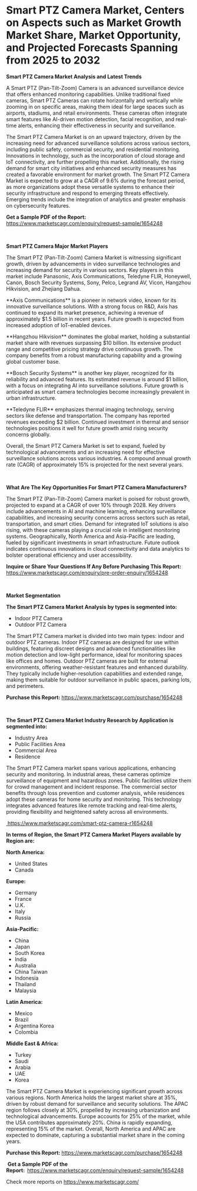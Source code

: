 <p><h1>Smart PTZ Camera Market, Centers on Aspects such as Market Growth Market Share, Market Opportunity, and Projected Forecasts Spanning from 2025 to 2032</h1></p><p><strong>Smart PTZ Camera Market Analysis and Latest Trends</strong></p>
<p><p>A Smart PTZ (Pan-Tilt-Zoom) Camera is an advanced surveillance device that offers enhanced monitoring capabilities. Unlike traditional fixed cameras, Smart PTZ Cameras can rotate horizontally and vertically while zooming in on specific areas, making them ideal for large spaces such as airports, stadiums, and retail environments. These cameras often integrate smart features like AI-driven motion detection, facial recognition, and real-time alerts, enhancing their effectiveness in security and surveillance.</p><p>The Smart PTZ Camera Market is on an upward trajectory, driven by the increasing need for advanced surveillance solutions across various sectors, including public safety, commercial security, and residential monitoring. Innovations in technology, such as the incorporation of cloud storage and IoT connectivity, are further propelling this market. Additionally, the rising demand for smart city initiatives and enhanced security measures has created a favorable environment for market growth. The Smart PTZ Camera Market is expected to grow at a CAGR of 9.6% during the forecast period, as more organizations adopt these versatile systems to enhance their security infrastructure and respond to emerging threats effectively. Emerging trends include the integration of analytics and greater emphasis on cybersecurity features.</p></p>
<p><strong>Get a Sample PDF of the Report:&nbsp;</strong> <a href="https://www.marketscagr.com/enquiry/request-sample/1654248?utm_campaign=1950&utm_medium=2&utm_source=Github&utm_content=ia&utm_term=11042025&utm_id=smart-ptz-camera">https://www.marketscagr.com/enquiry/request-sample/1654248</a></p>
<p>&nbsp;</p>
<p><strong>Smart PTZ Camera Major Market Players</strong></p>
<p><p>The Smart PTZ (Pan-Tilt-Zoom) Camera Market is witnessing significant growth, driven by advancements in video surveillance technologies and increasing demand for security in various sectors. Key players in this market include Panasonic, Axis Communications, Teledyne FLIR, Honeywell, Canon, Bosch Security Systems, Sony, Pelco, Legrand AV, Vicon, Hangzhou Hikvision, and Zhejiang Dahua.</p><p>**Axis Communications** is a pioneer in network video, known for its innovative surveillance solutions. With a strong focus on R&D, Axis has continued to expand its market presence, achieving a revenue of approximately $1.5 billion in recent years. Future growth is expected from increased adoption of IoT-enabled devices.</p><p>**Hangzhou Hikvision** dominates the global market, holding a substantial market share with revenues surpassing $10 billion. Its extensive product range and competitive pricing strategy drive continuous growth. The company benefits from a robust manufacturing capability and a growing global customer base.</p><p>**Bosch Security Systems** is another key player, recognized for its reliability and advanced features. Its estimated revenue is around $1 billion, with a focus on integrating AI into surveillance solutions. Future growth is anticipated as smart camera technologies become increasingly prevalent in urban infrastructure.</p><p>**Teledyne FLIR** emphasizes thermal imaging technology, serving sectors like defense and transportation. The company has reported revenues exceeding $2 billion. Continued investment in thermal and sensor technologies positions it well for future growth amid rising security concerns globally.</p><p>Overall, the Smart PTZ Camera Market is set to expand, fueled by technological advancements and an increasing need for effective surveillance solutions across various industries. A compound annual growth rate (CAGR) of approximately 15% is projected for the next several years.</p></p>
<p>&nbsp;</p>
<p><strong>What Are The Key Opportunities For Smart PTZ Camera Manufacturers?</strong></p>
<p><p>The Smart PTZ (Pan-Tilt-Zoom) Camera market is poised for robust growth, projected to expand at a CAGR of over 10% through 2028. Key drivers include advancements in AI and machine learning, enhancing surveillance capabilities, and increasing security concerns across sectors such as retail, transportation, and smart cities. Demand for integrated IoT solutions is also rising, with these cameras playing a crucial role in intelligent monitoring systems. Geographically, North America and Asia-Pacific are leading, fueled by significant investments in smart infrastructure. Future outlook indicates continuous innovations in cloud connectivity and data analytics to bolster operational efficiency and user accessibility.</p></p>
<p><strong>Inquire or Share Your Questions If Any Before Purchasing This Report:</strong> <a href="https://www.marketscagr.com/enquiry/pre-order-enquiry/1654248?utm_campaign=1950&utm_medium=2&utm_source=Github&utm_content=ia&utm_term=11042025&utm_id=smart-ptz-camera">https://www.marketscagr.com/enquiry/pre-order-enquiry/1654248</a></p>
<p>&nbsp;</p>
<p><strong>Market Segmentation</strong></p>
<p><strong>The Smart PTZ Camera Market Analysis by types is segmented into:</strong></p>
<p><ul><li>Indoor PTZ Camera</li><li>Outdoor PTZ Camera</li></ul></p>
<p><p>The Smart PTZ Camera market is divided into two main types: indoor and outdoor PTZ cameras. Indoor PTZ cameras are designed for use within buildings, featuring discreet designs and advanced functionalities like motion detection and low-light performance, ideal for monitoring spaces like offices and homes. Outdoor PTZ cameras are built for external environments, offering weather-resistant features and enhanced durability. They typically include higher-resolution capabilities and extended range, making them suitable for outdoor surveillance in public spaces, parking lots, and perimeters.</p></p>
<p><strong>Purchase this Report:&nbsp;</strong><a href="https://www.marketscagr.com/purchase/1654248?utm_campaign=1950&utm_medium=2&utm_source=Github&utm_content=ia&utm_term=11042025&utm_id=smart-ptz-camera">https://www.marketscagr.com/purchase/1654248</a></p>
<p>&nbsp;</p>
<p><strong>The Smart PTZ Camera Market Industry Research by Application is segmented into:</strong></p>
<p><ul><li>Industry Area</li><li>Public Facilities Area</li><li>Commercial Area</li><li>Residence</li></ul></p>
<p><p>The Smart PTZ Camera market spans various applications, enhancing security and monitoring. In industrial areas, these cameras optimize surveillance of equipment and hazardous zones. Public facilities utilize them for crowd management and incident response. The commercial sector benefits through loss prevention and customer analysis, while residences adopt these cameras for home security and monitoring. This technology integrates advanced features like remote tracking and real-time alerts, providing flexibility and heightened safety across all environments.</p></p>
<p><a href="https://www.marketscagr.com/smart-ptz-camera-r1654248?utm_campaign=1950&utm_medium=2&utm_source=Github&utm_content=ia&utm_term=11042025&utm_id=smart-ptz-camera">&nbsp;https://www.marketscagr.com/smart-ptz-camera-r1654248</a></p>
<p><strong>In terms of Region, the Smart PTZ Camera Market Players available by Region are:</strong></p>
<p>
    <p> <strong> North America: </strong>
        <ul>
            <li>United States</li>
            <li>Canada</li>
        </ul>
        </p> 
    <p> <strong> Europe: </strong>
        <ul>
            <li>Germany</li>
            <li>France</li>
            <li>U.K.</li>
            <li>Italy</li>
            <li>Russia</li>
        </ul>
        </p> 
    <p> <strong> Asia-Pacific: </strong>
        <ul>
            <li>China</li>
            <li>Japan</li>
            <li>South Korea</li>
            <li>India</li>
            <li>Australia</li>
            <li>China Taiwan</li>
            <li>Indonesia</li>
            <li>Thailand</li>
            <li>Malaysia</li>
        </ul>
        </p> 
    <p> <strong> Latin America: </strong>
        <ul>
            <li>Mexico</li>
            <li>Brazil</li>
            <li>Argentina Korea</li>
            <li>Colombia</li>
        </ul>
        </p> 
    <p> <strong> Middle East & Africa: </strong>
        <ul>
            <li>Turkey</li>
            <li>Saudi</li>
            <li>Arabia</li>
            <li>UAE</li>
            <li>Korea</li>
        </ul>
    </p>
    </p>
<p><p>The Smart PTZ Camera Market is experiencing significant growth across various regions. North America holds the largest market share at 35%, driven by robust demand for surveillance and security solutions. The APAC region follows closely at 30%, propelled by increasing urbanization and technological advancements. Europe accounts for 25% of the market, while the USA contributes approximately 20%. China is rapidly expanding, representing 15% of the market. Overall, North America and APAC are expected to dominate, capturing a substantial market share in the coming years.</p></p>
<p><strong>Purchase this Report: </strong><a href="https://www.marketscagr.com/purchase/1654248?utm_campaign=1950&utm_medium=2&utm_source=Github&utm_content=ia&utm_term=11042025&utm_id=smart-ptz-camera">https://www.marketscagr.com/purchase/1654248</a></p>
<p>&nbsp;<strong>Get a Sample PDF of the Report:&nbsp;&nbsp;</strong><a href="https://www.marketscagr.com/enquiry/request-sample/1654248?utm_campaign=1950&utm_medium=2&utm_source=Github&utm_content=ia&utm_term=11042025&utm_id=smart-ptz-camera">https://www.marketscagr.com/enquiry/request-sample/1654248</a></p>
<p><strong></strong></p>
<p>Check more reports on <a href="https://www.marketscagr.com/?utm_campaign=1950&utm_medium=2&utm_source=Github&utm_content=ia&utm_term=11042025&utm_id=smart-ptz-camera">https://www.marketscagr.com/</a></p>